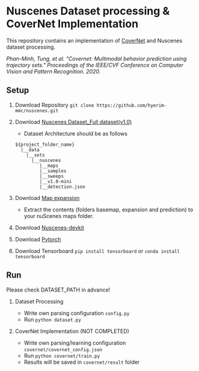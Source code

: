 # Nuscenes Dataset processing & CoverNet Implementation
This repository contains an implementation of [CoverNet](https://arxiv.org/pdf/1911.10298.pdf) and Nuscenes dataset processing.

*Phan-Minh, Tung, et al. "Covernet: Multimodal behavior prediction using trajectory sets." Proceedings of the IEEE/CVF Conference on Computer Vision and Pattern Recognition. 2020.*

## Setup
1. Download Repository ```git clone https://github.com/hyerim-mmc/nuscenes.git```
2. Download [Nuscenes Dataset_Full dataset(v1.0)](https://www.nuscenes.org/download) 

    - Dataset Architecture should be as follows
    ```
   ${project_folder_name}
      |__data
        |__sets
          |__nuscenes
             |__maps
             |__samples
             |__sweeps
             |__v1.0-mini
             |__detection.json
    ```

3. Download [Map expansion](https://www.nuscenes.org/download) 
   
   - Extract the contents (folders basemap, expansion and prediction) to your nuScenes maps folder. 
4. Download [Nuscenes-devkit](https://github.com/nutonomy/nuscenes-devkit#getting-started-with-nuscenes)
5. Download [Pytorch](https://pytorch.org/get-started/locally/)
6. Download Tensorboard ```pip install tensorboard``` or ```conda install tensorboard```

## Run
Please check DATASET_PATH in advance!

1. Dataset Processing
    - Write own parsing configuration ```config.py```
    - Run ```python dataset.py```
    
2. CoverNet Implementation (NOT COMPLETED)
    - Write own parsing/learning configuration ```covernet/covernet_config.json```
    - Run ```python covernet/train.py```
    - Results will be saved in ```covernet/result``` folder
